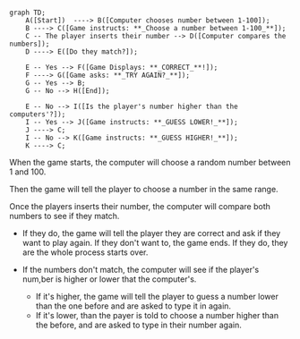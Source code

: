 ```mermaid

graph TD;
	A([Start])  ----> B([Computer chooses number between 1-100]);
    B ----> C([Game instructs: **_Choose a number between 1-100_**]);
    C -- The player inserts their number --> D([Computer compares the numbers]);
    D ----> E([Do they match?]);

    E -- Yes --> F([Game Displays: **_CORRECT_**!]);
    F ----> G([Game asks: **_TRY AGAIN?_**]);
    G -- Yes --> B;
    G -- No --> H([End]);

    E -- No --> I([Is the player's number higher than the computers'?]);
    I -- Yes --> J([Game instructs: **_GUESS LOWER!_**]);
    J ----> C;
    I -- No --> K([Game instructs: **_GUESS HIGHER!_**]);
    K ----> C;

```

When the game starts, the computer will choose a random number between 1 and 100.

Then the game will tell the player to choose a number in the same range.

Once the players inserts their number, the computer will compare both numbers to see if they match.

* If they do, the game will tell the player they are correct and ask if they want to play again. If they don't want to, the game ends. If they do, they are the whole process starts over.

* If the numbers don't match, the computer will see if the player's num,ber is higher or lower that the computer's.
	* If it's higher, the game will tell the player to guess a number lower than the one before and are asked to type it in again.
	* If it's lower, than the payer is told to choose a number higher than the before, and are asked to type in their number again.
